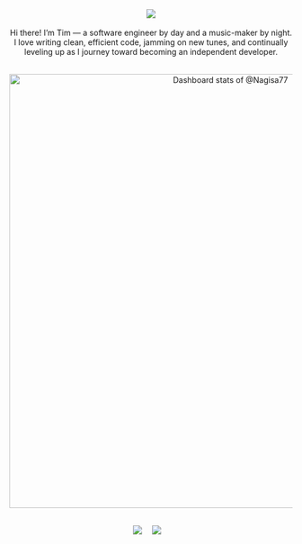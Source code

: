 <div align="center">
  <!-- Made with [OSS Insight](https://ossinsight.io/) -->
  <picture>
    <source media="(prefers-color-scheme: dark)"
      srcset="https://github-readme-stats.vercel.app/api?username=nagisa77&show_icons=true&hide_title=true&icon_color=ff79c6&text_color=f8f8f2&bg_color=282a36" />
    <source media="(prefers-color-scheme: light)"
      srcset="https://github-readme-stats.vercel.app/api?username=nagisa77&show_icons=true&hide_title=true&icon_color=CE1D2D&text_color=718096&bg_color=ffffff" />
    <!-- 默认兜底（浅色） -->
    <img
      src="https://github-readme-stats.vercel.app/api?username=nagisa77&show_icons=true&hide_title=true&icon_color=CE1D2D&text_color=718096&bg_color=ffffff" />
  </picture>

  <!-- for beauty 留个空行好看点 -->
  <div>&nbsp;</div>

  <!-- 自我介绍 -->
  <div> Hi there! I’m Tim — a software engineer by day and a music-maker by night. I love writing clean, efficient code,
    jamming on new tunes, and continually leveling up as I journey toward becoming an independent developer. </div>

  <!-- for beauty 留个空行好看点 -->
  <div>&nbsp;</div>

  <a href="https://next.ossinsight.io/widgets/official/compose-user-dashboard-stats?user_id=135014430" target="_blank"
    style="display: block" align="center">
    <picture>
      <source media="(prefers-color-scheme: dark)"
        srcset="https://next.ossinsight.io/widgets/official/compose-user-dashboard-stats/thumbnail.png?user_id=78434827&image_size=auto&color_scheme=dark"
        width="771" height="auto">
      <img alt="Dashboard stats of @Nagisa77"
        src="https://next.ossinsight.io/widgets/official/compose-user-dashboard-stats/thumbnail.png?user_id=78434827&image_size=auto&color_scheme=light"
        width="771" height="auto">
    </picture>
  </a>

  <!-- for beauty 留个空行好看点 -->
  <div>&nbsp;</div>

  <!-- profile logo 个人资料徽标 -->
  <div>
    <a href="https://twitter.com/nagisa12321_"><img src="https://img.shields.io/badge/Twitter-推特-blue" /></a>&emsp;
    <a href="https://space.bilibili.com/162028484"><img
        src="https://img.shields.io/badge/Bilibili-B站-ff69b4" /></a>&emsp;
    <!-- visitor statistics logo 访问量统计徽标 -->
  </div>
</div>
